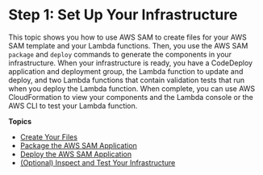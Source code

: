 # Step 1: Set Up Your Infrastructure<a name="tutorial-lambda-sam-setup-infrastructure"></a>

 This topic shows you how to use AWS SAM to create files for your AWS SAM template and your Lambda functions\. Then, you use the AWS SAM `package` and `deploy` commands to generate the components in your infrastructure\. When your infrastructure is ready, you have a CodeDeploy application and deployment group, the Lambda function to update and deploy, and two Lambda functions that contain validation tests that run when you deploy the Lambda function\. When complete, you can use AWS CloudFormation to view your components and the Lambda console or the AWS CLI to test your Lambda function\. 

**Topics**
+ [Create Your Files](tutorial-lambda-create-files.md)
+ [Package the AWS SAM Application](tutorial-lambda-sam-package.md)
+ [Deploy the AWS SAM Application](tutorial-lambda-sam-deploy.md)
+ [\(Optional\) Inspect and Test Your Infrastructure](tutorial-lambda-sam-confirm-components.md)